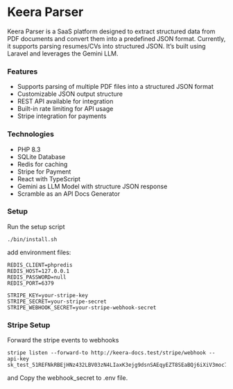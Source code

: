 # Keera Parser
Keera Parser is a SaaS platform designed to extract structured data from PDF documents and convert them into a predefined JSON format. Currently, it supports parsing resumes/CVs into structured JSON. It’s built using Laravel and leverages the Gemini LLM.

### Features
* Supports parsing of multiple PDF files into a structured JSON format
* Customizable JSON output structure
* REST API available for integration
* Built-in rate limiting for API usage
* Stripe integration for payments

### Technologies
* PHP 8.3
* SQLite Database
* Redis for caching
* Stripe for Payment
* React with TypeScript
* Gemini as LLM Model with structure JSON response
* Scramble as an API Docs Generator

### Setup
Run the setup script
```shell
./bin/install.sh
```

add environment files:
```dotenv
REDIS_CLIENT=phpredis
REDIS_HOST=127.0.0.1
REDIS_PASSWORD=null
REDIS_PORT=6379

STRIPE_KEY=your-stripe-key
STRIPE_SECRET=your-stripe-secret
STRIPE_WEBHOOK_SECRET=your-stripe-webhook-secret
```

### Stripe Setup
Forward the stripe events to webhooks
```shell
stripe listen --forward-to http://keera-docs.test/stripe/webhook --api-key sk_test_51REFNkRBEjHNz432LBV03zN4LIaxK3ejg9dsnSAEqyEZT8SEaBQj6iXiV3moc7Z1EYWtA0MX2mjwOAycipGrq04T00cTZBcGwW
```
and Copy the webhook_secret to .env file.
